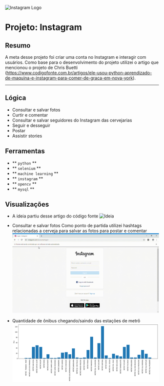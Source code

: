 ![Instagram Logo](https://github.com/lenon51/portfolio/blob/master/instagram/logo_instagram.png?raw=true)

# Projeto: Instagram

## Resumo

A meta desse projeto foi criar uma conta no Instagram e interagir com usuários. Como base para o desenvolvimento do projeto utilizei o artigo que mencionou o projeto de Chris Buetti (https://www.codigofonte.com.br/artigos/ele-usou-python-aprendizado-de-maquina-e-instagram-para-comer-de-graca-em-nova-york).

---

## Lógica

* Consultar e salvar fotos
* Curtir e comentar
* Consultar e salvar seguidores do Instagram das cervejarias
* Seguir e desseguir
* Postar
* Assistir stories

## Ferramentas
* ** ``python`` **
* ** ``selenium`` **
* ** ``machine learning`` **
* ** ``instagram`` **
* ** ``opencv`` **
* ** ``mysql`` **


## Visualizações

* A ideia partiu desse artigo do código fonte
![Ideia](https://github.com/lenon51/portfolio/blob/master/instagram/ideia.png?raw=true)

* Consultar e salvar fotos
Como ponto de partida utilizei hashtags relacionadas a cerveja para salvar as fotos para postar e comentar
![Imagem](https://github.com/lenon51/portfolio/blob/master/instagram/Consultar_imagem.gif?raw=true)


* Quantidade de ônibus chegando/saindo das estações de metrô
![Folium](https://github.com/lenon51/portfolio/blob/master/sptrans/qtd_onibus.png?raw=true)